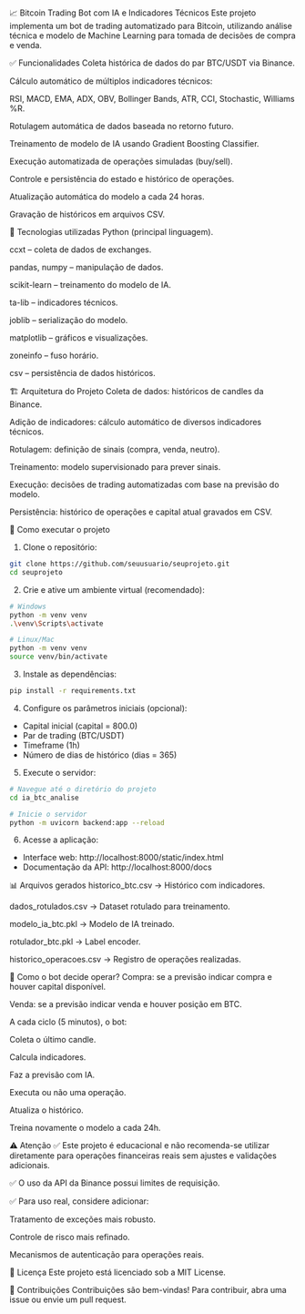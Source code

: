 📈 Bitcoin Trading Bot com IA e Indicadores Técnicos
Este projeto implementa um bot de trading automatizado para Bitcoin, utilizando análise técnica e modelo de Machine Learning para tomada de decisões de compra e venda.

✅ Funcionalidades
Coleta histórica de dados do par BTC/USDT via Binance.

Cálculo automático de múltiplos indicadores técnicos:

RSI, MACD, EMA, ADX, OBV, Bollinger Bands, ATR, CCI, Stochastic, Williams %R.

Rotulagem automática de dados baseada no retorno futuro.

Treinamento de modelo de IA usando Gradient Boosting Classifier.

Execução automatizada de operações simuladas (buy/sell).

Controle e persistência do estado e histórico de operações.

Atualização automática do modelo a cada 24 horas.

Gravação de históricos em arquivos CSV.

🚀 Tecnologias utilizadas
Python (principal linguagem).

ccxt – coleta de dados de exchanges.

pandas, numpy – manipulação de dados.

scikit-learn – treinamento do modelo de IA.

ta-lib – indicadores técnicos.

joblib – serialização do modelo.

matplotlib – gráficos e visualizações.

zoneinfo – fuso horário.

csv – persistência de dados históricos.

🏗️ Arquitetura do Projeto
Coleta de dados: históricos de candles da Binance.

Adição de indicadores: cálculo automático de diversos indicadores técnicos.

Rotulagem: definição de sinais (compra, venda, neutro).

Treinamento: modelo supervisionado para prever sinais.

Execução: decisões de trading automatizadas com base na previsão do modelo.

Persistência: histórico de operações e capital atual gravados em CSV.

🔧 Como executar o projeto

1. Clone o repositório:
```bash
git clone https://github.com/seuusuario/seuprojeto.git
cd seuprojeto
```

2. Crie e ative um ambiente virtual (recomendado):
```bash
# Windows
python -m venv venv
.\venv\Scripts\activate

# Linux/Mac
python -m venv venv
source venv/bin/activate
```

3. Instale as dependências:
```bash
pip install -r requirements.txt
```

4. Configure os parâmetros iniciais (opcional):
- Capital inicial (capital = 800.0)
- Par de trading (BTC/USDT)
- Timeframe (1h)
- Número de dias de histórico (dias = 365)

5. Execute o servidor:
```bash
# Navegue até o diretório do projeto
cd ia_btc_analise

# Inicie o servidor
python -m uvicorn backend:app --reload
```

6. Acesse a aplicação:
- Interface web: http://localhost:8000/static/index.html
- Documentação da API: http://localhost:8000/docs

📊 Arquivos gerados
historico_btc.csv → Histórico com indicadores.

dados_rotulados.csv → Dataset rotulado para treinamento.

modelo_ia_btc.pkl → Modelo de IA treinado.

rotulador_btc.pkl → Label encoder.

historico_operacoes.csv → Registro de operações realizadas.

📌 Como o bot decide operar?
Compra: se a previsão indicar compra e houver capital disponível.

Venda: se a previsão indicar venda e houver posição em BTC.

A cada ciclo (5 minutos), o bot:

Coleta o último candle.

Calcula indicadores.

Faz a previsão com IA.

Executa ou não uma operação.

Atualiza o histórico.

Treina novamente o modelo a cada 24h.

⚠️ Atenção
✅ Este projeto é educacional e não recomenda-se utilizar diretamente para operações financeiras reais sem ajustes e validações adicionais.

✅ O uso da API da Binance possui limites de requisição.

✅ Para uso real, considere adicionar:

Tratamento de exceções mais robusto.

Controle de risco mais refinado.

Mecanismos de autenticação para operações reais.

📝 Licença
Este projeto está licenciado sob a MIT License.

🤝 Contribuições
Contribuições são bem-vindas!
Para contribuir, abra uma issue ou envie um pull request.

